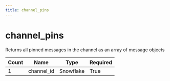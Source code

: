 ```yaml
---
title: channel_pins
---
```

# channel_pins 
Returns all pinned messages in the channel as an array of message objects

Count | Name | Type | Required        
----|----|----|----  
1 | channel_id | Snowflake | True


